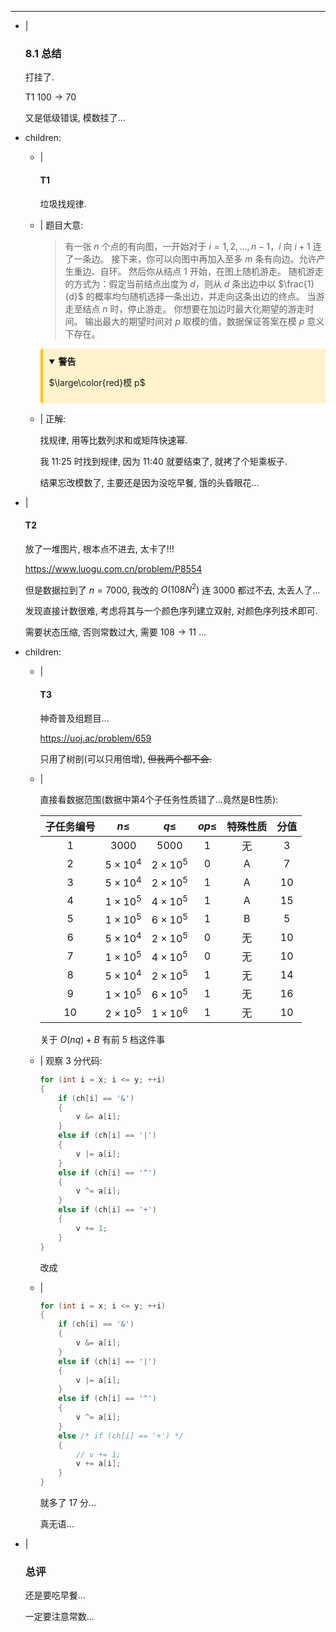 ---
- |
    ### 8.1 总结

    打挂了.

    T1 $100\to70$

    又是低级错误, 模数挂了...

- children:
    - |
        #### T1

        垃圾找规律.

    - |
        题目大意:

        > 有一张 $n$ 个点的有向图，一开始对于 $i=1,2,\dots,n-1$，$i$ 向 $i+1$ 连了一条边。
        接下来，你可以向图中再加入至多 $m$ 条有向边。允许产生重边、自环。
        然后你从结点 $1$ 开始，在图上随机游走。
        随机游走的方式为：假定当前结点出度为 $d$，则从 $d$ 条出边中以 $\frac{1}{d}$ 的概率均匀随机选择一条出边，并走向这条出边的终点。
        当游走至结点 $n$ 时，停止游走。
        你想要在加边时最大化期望的游走时间。
        输出最大的期望时间对 $p$ 取模的值，数据保证答案在模 $p$ 意义下存在。

        <div class="warning" style="
            background-color: #fff3cd;
            border-left: 4px solid #ffc107;
            padding: 10px;
            margin: 10px 0;
            border-radius: 4px;
        ">
        <details open>
        <summary style="font-weight: bold; cursor: pointer;">警告</summary>
        <div style="margin-top: 10px;">

        $\large\color{red}模 p$
        </div>
        </details>
        </div>

    - |
        正解:

        找规律, 用等比数列求和或矩阵快速幂.

        我 11:25 时找到规律, 因为 11:40 就要结束了, 就拷了个矩乘板子.

        结果忘改模数了, 主要还是因为没吃早餐, 饿的头昏眼花...

- |
    #### T2

    放了一堆图片, 根本点不进去, 太卡了!!!

    https://www.luogu.com.cn/problem/P8554

    但是数据拉到了 $n=7000$, 我改的 $O(108N^2)$ 连 $3000$ 都过不去, 太丢人了...

    发现直接计数很难, 考虑将其与一个颜色序列建立双射, 对颜色序列技术即可.

    需要状态压缩, 否则常数过大, 需要 $108\to11$ ...

- children:
    - |
        #### T3

        神奇普及组题目...

        https://uoj.ac/problem/659

        只用了树剖(可以只用倍增), ~~但我两个都不会.~~

    - |

        直接看数据范围(数据中第4个子任务性质错了...竟然是B性质):

        | 子任务编号 |    $n \leq$     |    $q \leq$     | $op \leq$ |  特殊性质  | 分值  |
        | :--------: | :-------------: | :-------------: | :-------: | :--------: | :---: |
        |    $1$     |     $3000$      |     $5000$      |    $1$    |     无     |  $3$  |
        |    $2$     | $5 \times 10^4$ | $2 \times 10^5$ |    $0$    | $\text{A}$ |  $7$  |
        |    $3$     | $5 \times 10^4$ | $2 \times 10^5$ |    $1$    | $\text{A}$ | $10$  |
        |    $4$     | $1\times 10^5$  | $4 \times 10^5$ |    $1$    | $\text{A}$ | $15$  |
        |    $5$     | $1\times 10^5$  | $6 \times 10^5$ |    $1$    | $\text{B}$ |  $5$  |
        |    $6$     | $5 \times 10^4$ | $2 \times 10^5$ |    $0$    |     无     | $10$  |
        |    $7$     | $1\times 10^5$  | $4 \times 10^5$ |    $0$    |     无     | $10$  |
        |    $8$     | $5 \times 10^4$ | $2 \times 10^5$ |    $1$    |     无     | $14$  |
        |    $9$     | $1\times 10^5$  | $6 \times 10^5$ |    $1$    |     无     | $16$  |
        |    $10$    | $2\times 10^5$  | $1 \times 10^6$ |    $1$    |     无     | $10$  |

        关于 $O(nq)+B$ 有前 $5$ 档这件事

    - |
        观察 $3$ 分代码:

        ```cpp
        for (int i = x; i <= y; ++i)
        {
            if (ch[i] == '&')
            {
                v &= a[i];
            }
            else if (ch[i] == '|')
            {
                v |= a[i];
            }
            else if (ch[i] == '^')
            {
                v ^= a[i];
            }
            else if (ch[i] == '+')
            {
                v += 1;
            }
        }
        ```

        改成

    - |

        ```cpp
        for (int i = x; i <= y; ++i)
        {
            if (ch[i] == '&')
            {
                v &= a[i];
            }
            else if (ch[i] == '|')
            {
                v |= a[i];
            }
            else if (ch[i] == '^')
            {
                v ^= a[i];
            }
            else /* if (ch[i] == '+') */
            {
                // v += 1;
                v += a[i];
            }
        }
        ```

        就多了 $17$ 分...

        真无语...

- |
    ### 总评

    还是要吃早餐...

    一定要注意常数...